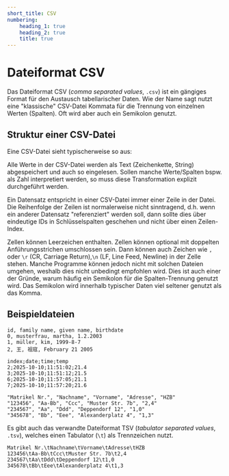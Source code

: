 ```yaml
---
short_title: CSV
numbering:
    heading_1: true
    heading_2: true
    title: true
---
```


# Dateiformat CSV

Das Dateiformat CSV (_comma separated values_, `.csv`) ist ein gängiges Format
für den Austausch tabellarischer Daten. Wie der Name sagt nutzt eine
"klassische" CSV-Datei Kommata für die Trennung von einzelnen Werten (Spalten).
Oft wird aber auch ein Semikolon genutzt.

## Struktur einer CSV-Datei

Eine CSV-Datei sieht typischerweise so aus:

Alle Werte in der CSV-Datei werden als Text (Zeichenkette, String)
abgespeichert und auch so eingelesen. Sollen manche Werte/Spalten bspw. als
Zahl interpretiert werden, so muss diese Transformation explizit durchgeführt
werden.

Ein Datensatz entspricht in einer CSV-Datei immer einer Zeile in der Datei. Die
Reihenfolge der Zeilen ist normalerweise nicht sinntragend, d.h. wenn ein
anderer Datensatz "referenziert" werden soll, dann sollte dies über eindeutige
IDs in Schlüsselspalten geschehen und nicht über einen Zeilen-Index.

Zellen können Leerzeichen enthalten. Zellen können optional mit doppelten
Anführungsstrichen umschlossen sein. Dann können auch Zeichen wie `,` oder `\r`
(CR, Carriage Return),`\n` (LF, Line Feed, Newline) in der Zelle stehen. Manche
Programme können jedoch nicht mit solchen Dateien umgehen, weshalb dies nicht
unbedingt empfohlen wird. Dies ist auch einer der Gründe, warum häufig ein
Semikolon für die Spalten-Trennung genutzt wird. Das Semikolon wird innerhalb
typischer Daten viel seltener genutzt als das Komma.

## Beispieldateien

```csv
id, family name, given name, birthdate
0, musterfrau, martha, 1.2.2003
1, müller, kim, 1999-8-7
2, 王, 祖寇, February 21 2005
```

```csv
index;date;time;temp
2;2025-10-10;11:51:02;21.4
3;2025-10-10;11:51:12;21.5
6;2025-10-10;11:57:05;21.1
7;2025-10-10;11:57:20;21.6
```

```csv
"Matrikel Nr.", "Nachname", "Vorname", "Adresse", "HZB"
"123456", "Aa-Bb", "Ccc", "Muster Str. 7b", "2,4"
"234567", "Aa", "Ddd", "Deppendorf 12", "1,0"
"345678", "Bb", "Eee", "Alexanderplatz 4", "1,3"

```

Es gibt auch das verwandte Dateiformat TSV (_tabulator separated values_,
`.tsv`), welches einen Tabulator (`\t`) als Trennzeichen nutzt.

```tsv
Matrikel Nr.\tNachname\tVorname\tAdresse\tHZB
123456\tAa-Bb\tCcc\tMuster Str. 7b\t2,4
234567\tAa\tDdd\tDeppendorf 12\t1,0
345678\tBb\tEee\tAlexanderplatz 4\t1,3

```

